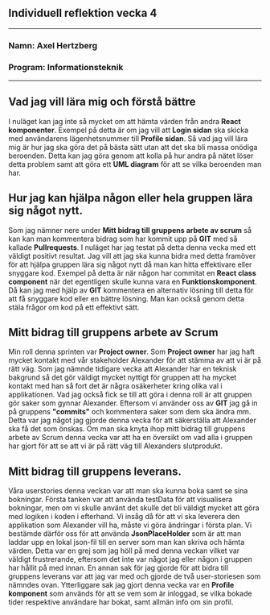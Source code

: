 <h2> Individuell reflektion vecka 4 </h2>

___

<h3> Namn: Axel Hertzberg </h3>
<h3> Program: Informationsteknik </h3>

___

## Vad jag vill lära mig och förstå bättre
I nuläget kan jag inte så mycket om att hämta värden från andra __React
komponenter__. Exempel på detta är om jag vill att __Login sidan__ ska skicka med användarens
lägenhetsnummer till __Profile sidan__. Så vad jag vill lära mig är hur jag ska göra det på bästa sätt utan
att det ska bli massa onödiga beroenden. Detta kan jag göra genom att kolla på
hur andra på nätet löser detta problem samt att göra ett __UML diagram__ för att
se vilka beroenden man har.

## Hur jag kan hjälpa någon eller hela gruppen lära sig något nytt.
Som jag nämner nere under __Mitt bidrag till gruppens arbete av scrum__ så kan
kan man kommentera bidrag som har kommit upp på __GIT__ med så kallade __Pullrequests__. I nuläget
har jag testat på detta denna vecka med ett väldigt positivt
resultat. Jag vill att jag ska kunna bidra med detta framöver för att hjälpa
gruppen lära sig något nytt då man kan hitta effektivare eller snyggare kod. Exempel på detta är när någon har commitat en
__React class component__ när det egentligen skulle kunna vara en
__Funktionskomponent__. Då kan jag med hjälp av __GIT__ kommentera en alternativ
lösning till detta för att få snyggare kod eller en bättre lösning. Man kan också genom
detta stäla frågor om kod på ett effektivt sätt.

## Mitt bidrag till gruppens arbete av Scrum
Min roll denna sprinten var __Project owner__. Som __Project owner__ har jag haft
mycket kontakt med vår stakeholder Alexander för att stämma av att vi är på rätt
väg. Som jag nämnde tidigare vecka att Alexander har en teknisk bakgrund så det gör väldigt
mycket nyttigt för gruppen att ha mycket kontakt med han så fort det är några osäkerheter kring olika val i applikationen.
Vad jag också fick se till att göra i denna roll är att gruppen gör saker som gynnar Alexander.
Eftersom vi använder oss av __GIT__ jag gå in på gruppens __"commits"__ och
kommentera saker som dem ska ändra mm. Detta var jag något jag gjorde denna
vecka för att säkerställa att Alexander ska få det som önskas. 
Om man ska knyta ihop mitt bidrag till gruppens arbete av Scrum denna vecka 
var att ha en översikt om vad alla i gruppen har gjort för att se att vi är på rätt väg till Alexanders slutprodukt.

## Mitt bidrag till gruppens leverans.
Våra userstories denna veckan var att man ska kunna boka samt se sina bokningar.
Första tanken var att använda testData för att visualisera bokningar, men om vi
skulle använt det skulle det bli väldigt mycket att göra med logiken i koden i
efterhand. Vi insåg då för att vi ska leverera den applikation som Alexander vill ha, måste vi göra ändringar i första plan.
Vi bestämde därför oss för att använda __JsonPlaceHolder__ som är att
man laddar upp en lokal json-fil till en server som man kan skriva och hämta värden. Detta var
en grej som jag höll på med denna veckan vilket var väldigt frustrerande,
eftersom det inte var något jag eller någon i gruppen har hållit på med innan.
En annan sak för jag gjorde för att bidra till gruppens leverans var att jag var
med och gjorde de två user-storiesen som nämndes ovan. Ytterliggare sak jag  gjort denna vecka var en
__Profile komponent__ som används för att se vem som är inloggad, se vilka
bokade tider respektive användare har bokat, samt allmän info om sin profil.
